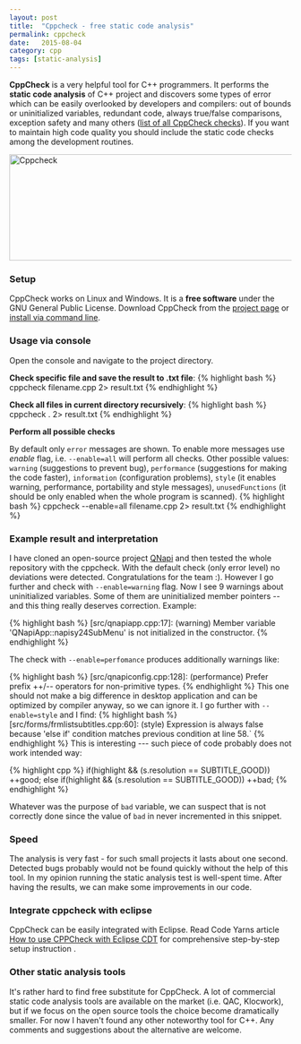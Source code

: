 ```yaml
---
layout: post
title:  "Cppcheck - free static code analysis"
permalink: cppcheck
date:   2015-08-04
category: cpp
tags: [static-analysis]
---
```

**CppCheck** is a very helpful tool for C++ programmers. It performs the **static code analysis** of C++ project and discovers some types of error which can be easily overlooked by developers and compilers: out of bounds or uninitialized variables, redundant code, always true/false comparisons, exception safety and many others (<a href="http://sourceforge.net/p/cppcheck/wiki/ListOfChecks">list of all CppCheck checks</a>). If you want to maintain high code quality you should include the static code checks among the development routines.

<div class="centered">
<img src="{{ site.url }}/assets/post-cppcheck/cppcheck.jpg" height="190" width="600" alt="Cppcheck"/>
</div>


### Setup
CppCheck works on Linux and Windows. It is a **free software** under the GNU General Public License.
Download CppCheck from the <a href="http://sourceforge.net/projects/cppcheck/">project page</a> or <a href="http://installion.co.uk/ubuntu/precise/universe/c/cppcheck/install/index.html">install via command line</a>.

### Usage via console
Open the console and navigate to the project directory.
   
**Check specific file and save the result to .txt file**:
{% highlight bash %}
cppcheck filename.cpp 2> result.txt
{% endhighlight %}

**Check all files in current directory recursively**: 
{% highlight bash %}
cppcheck . 2> result.txt
{% endhighlight %}

**Perform all possible checks**

By default only `error` messages are shown. To enable more messages use <em>enable</em> flag, i.e. `--enable=all` will perform all checks. Other possible values: `warning` (suggestions to prevent bug), `performance` (suggestions for making the code faster), `information` (configuration problems), `style` (it enables warning, performance, portability and style messages), `unusedFunctions` (it should be only enabled when the whole program is scanned). 
{% highlight bash %}
cppcheck --enable=all filename.cpp 2> result.txt
{% endhighlight %}

### Example result and interpretation
I have cloned an open-source project <a href="https://github.com/QNapi/qnapi">QNapi</a> and then tested the whole repository with the cppcheck. With the default check (only error level) no deviations were detected. Congratulations for the team :). However I go further and check with `--enable=warning` flag. Now I see 9 warnings about uninitialized variables. Some of them are uninitialized member pointers -- and this thing really deserves correction. Example:

{% highlight bash %}
[src/qnapiapp.cpp:17]: (warning) Member variable 
'QNapiApp::napisy24SubMenu' is not initialized in the constructor.
{% endhighlight %}

The check with `--enable=perfomance` produces additionally warnings like:

{% highlight bash %}
[src/qnapiconfig.cpp:128]: (performance) Prefer prefix ++/-- 
operators for non-primitive types.
{% endhighlight %}
This one should not make a big difference in desktop application and can be optimized by compiler anyway, so we can ignore it. I go further with `--enable=style` and I find:
{% highlight bash %}
[src/forms/frmlistsubtitles.cpp:60]: (style) Expression is 
always false because 'else if' condition matches previous 
condition at line 58.`
{% endhighlight %}
This is interesting --- such piece of code probably does not work intended way:

{% highlight cpp %}
if(highlight && (s.resolution == SUBTITLE_GOOD))
   ++good;
else if(highlight && (s.resolution == SUBTITLE_GOOD))
   ++bad;
{% endhighlight %}

Whatever was the purpose of `bad` variable, we can suspect that is not correctly done since the value of `bad` in never incremented in this snippet.

### Speed
The analysis is very fast - for such small projects it lasts about one second. Detected bugs probably would not be found quickly without the help of this tool. In my opinion running the static analysis test is well-spent time. After having the results, we can make some improvements in our code.

### Integrate cppcheck with eclipse
CppCheck can be easily integrated with Eclipse. Read Code Yarns article <a href="http://codeyarns.com/2015/06/11/how-to-use-cppcheck-with-eclipse-cdt/" target="_blank">How to use CPPCheck with Eclipse CDT</a> for comprehensive step-by-step setup instruction .

### Other static analysis tools
It's rather hard to find free substitute for CppCheck. A lot of commercial static code analysis tools are available on the market (i.e. QAC, Klocwork), but if we focus on the open source tools the choice become dramatically smaller. For now I haven't found any other noteworthy tool for C++. Any comments and suggestions about the alternative are welcome.
